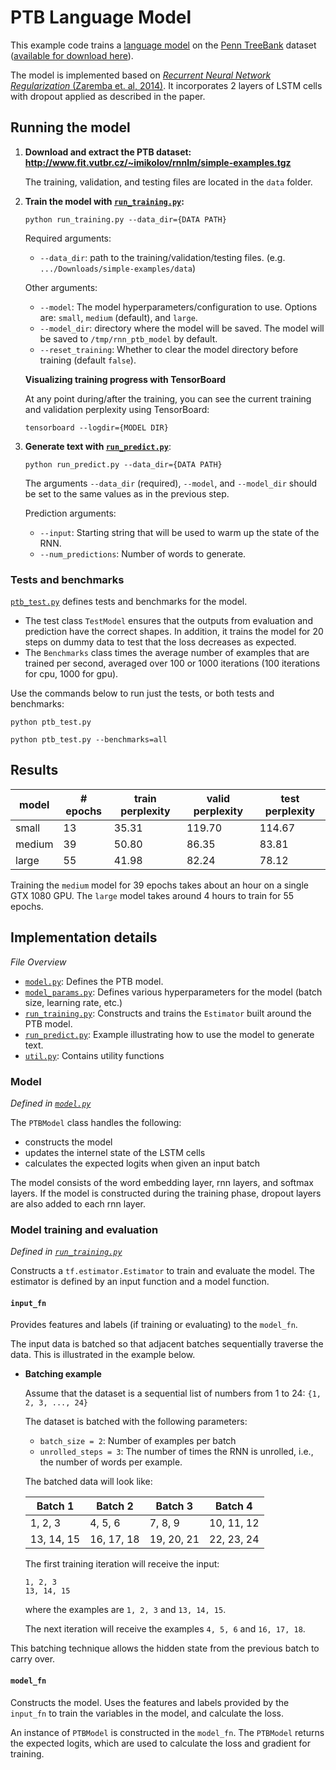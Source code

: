 # PTB Language Model
This example code trains a [language model](https://en.wikipedia.org/wiki/Language_model) on the [Penn TreeBank](https://catalog.ldc.upenn.edu/ldc99t42) dataset ([available for download here](http://www.fit.vutbr.cz/~imikolov/rnnlm/simple-examples.tgz)).

The model is implemented based on [*Recurrent Neural Network Regularization* (Zaremba et. al, 2014)](https://arxiv.org/abs/1409.2329). It incorporates 2 layers of LSTM cells with dropout applied as described in the paper.

## Running the model

1. **Download and extract the PTB dataset: http://www.fit.vutbr.cz/~imikolov/rnnlm/simple-examples.tgz**

   The training, validation, and testing files are located in the `data` folder.

2. **Train the model with [`run_training.py`](run_training.py):**
   ```
   python run_training.py --data_dir={DATA PATH}
   ```
   Required arguments:
   * `--data_dir`: path to the training/validation/testing files. (e.g. `.../Downloads/simple-examples/data`)

   Other arguments:
   * `--model`: The model hyperparameters/configuration to use.
         Options are: `small`, `medium` (default), and `large`.
   * `--model_dir`: directory where the model will be saved. The model will be saved to `/tmp/rnn_ptb_model` by default.
   * `--reset_training`: Whether to clear the model directory before training (default `false`).

   **Visualizing training progress with TensorBoard**

   At any point during/after the training, you can see the current training and validation perplexity using TensorBoard:
   ```
   tensorboard --logdir={MODEL DIR}
   ```
3. **Generate text with [`run_predict.py`](run_predict.py)**:
   ```
   python run_predict.py --data_dir={DATA PATH}
   ```

   The arguments `--data_dir` (required), `--model`, and `--model_dir` should be set to the same values as in the previous step.

   Prediction arguments:
   * `--input`: Starting string that will be used to warm up the state of the RNN.
   * `--num_predictions`: Number of words to generate.

### Tests and benchmarks
[`ptb_test.py`](ptb_test.py) defines tests and benchmarks for the model.
* The test class `TestModel` ensures that the outputs from evaluation and prediction have the correct shapes. In addition, it trains the model for 20 steps on dummy data to test that the loss decreases as expected.
* The `Benchmarks` class times the average number of examples that are trained per second, averaged over 100 or 1000 iterations (100 iterations for cpu, 1000 for gpu).

Use the commands below to run just the tests, or both tests and benchmarks:
```
python ptb_test.py
```
```
python ptb_test.py --benchmarks=all
```

## Results
 model|# epochs|train perplexity|valid perplexity|test perplexity
 --- | --- | --- | --- | ---
 small|13|35.31|119.70|114.67
 medium|39|50.80|86.35|83.81
 large|55|41.98|82.24|78.12

Training the `medium` model for 39 epochs takes about an hour on a single GTX 1080 GPU.
The `large` model takes around 4 hours to train for 55 epochs.

## Implementation details
*File Overview*

* [`model.py`](model.py): Defines the PTB model.
* [`model_params.py`](model_params.py): Defines various hyperparameters for the model (batch size, learning rate, etc.)
* [`run_training.py`](run_training.py): Constructs and trains the `Estimator` built around the PTB model.
* [`run_predict.py`](run_predict.py): Example illustrating how to use the model to generate text.
* [`util.py`](util.py): Contains utility functions

### Model
*Defined in [`model.py`](model.py)*

The `PTBModel` class handles the following:
* constructs the model
* updates the internel state of the LSTM cells
* calculates the expected logits when given an input batch

The model consists of the word embedding layer, rnn layers, and softmax layers. If the model is constructed during the training phase, dropout layers are also added to each rnn layer.

### Model training and evaluation
*Defined in [`run_training.py`](run_training.py)*


Constructs a `tf.estimator.Estimator` to train and evaluate the model. The estimator is defined by an input function and a model function.

#### `input_fn`
Provides features and labels (if training or evaluating) to the `model_fn`.

The input data is batched so that adjacent batches sequentially traverse the data. This is illustrated in the example below.

* **Batching example**

   Assume that the dataset is a sequential list of numbers from 1 to 24: `{1, 2, 3, ..., 24}`

   The dataset is batched with the following parameters:
   * `batch_size = 2`: Number of examples per batch
   * `unrolled_steps = 3`: The number of times the RNN is unrolled, i.e., the number of words per example.

   The batched data will look like:

   Batch 1| Batch 2 | Batch 3 | Batch 4
   ---|---|---|---
   1, 2, 3 | 4, 5, 6 | 7, 8, 9 | 10, 11, 12 
   13, 14, 15 | 16, 17, 18 | 19, 20, 21|22, 23, 24

   The first training iteration will receive the input:
   ```
   1, 2, 3
   13, 14, 15
   ```
   where the examples are `1, 2, 3` and `13, 14, 15`.

   The next iteration will receive the examples `4, 5, 6` and `16, 17, 18`.

This batching technique allows the hidden state from the previous batch to carry over.


#### `model_fn`
Constructs the model. Uses the features and labels provided by the `input_fn` to train the variables in the model, and calculate the loss.

An instance of `PTBModel` is constructed in the `model_fn`. The `PTBModel` returns the expected logits, which are used to calculate the loss and gradient for training.

